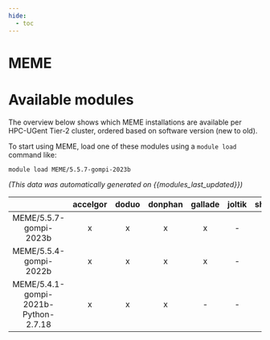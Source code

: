 ```yaml
---
hide:
  - toc
---
```


MEME
====

# Available modules


The overview below shows which MEME installations are available per HPC-UGent Tier-2 cluster, ordered based on software version (new to old).

To start using MEME, load one of these modules using a `module load` command like:

```shell
module load MEME/5.5.7-gompi-2023b
```

*(This data was automatically generated on {{modules_last_updated}})*  

| |accelgor|doduo|donphan|gallade|joltik|shinx|skitty|
| :---: | :---: | :---: | :---: | :---: | :---: | :---: | :---: |
|MEME/5.5.7-gompi-2023b|x|x|x|x|-|x|x|
|MEME/5.5.4-gompi-2022b|x|x|x|x|-|-|-|
|MEME/5.4.1-gompi-2021b-Python-2.7.18|x|x|x|-|-|-|-|
